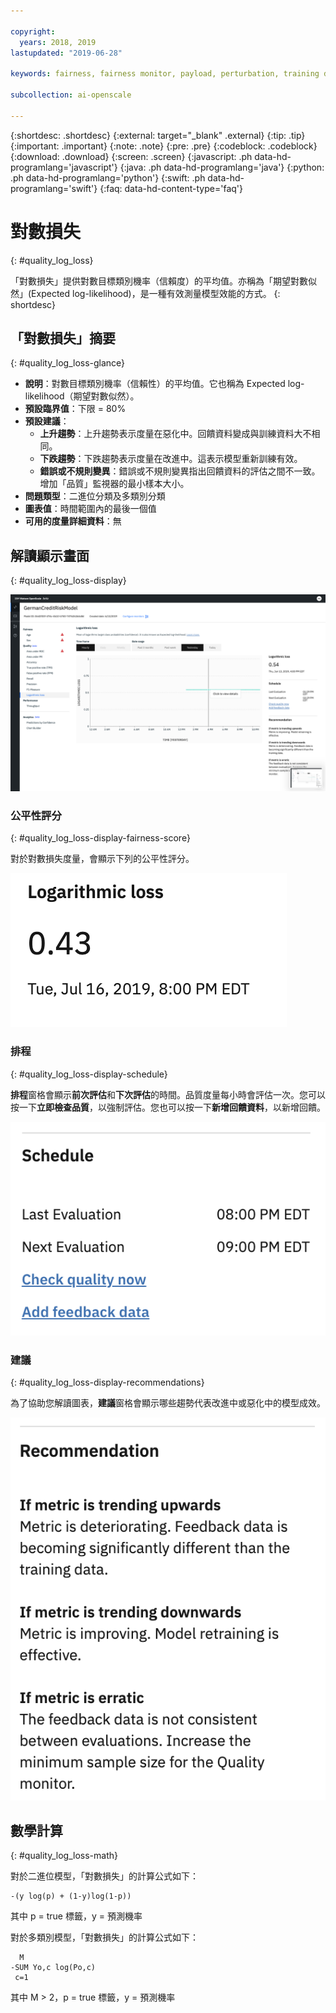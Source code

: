 ```yaml
---

copyright:
  years: 2018, 2019
lastupdated: "2019-06-28"

keywords: fairness, fairness monitor, payload, perturbation, training data, debiased, Logarithmic loss

subcollection: ai-openscale

---
```


{:shortdesc: .shortdesc}
{:external: target="_blank" .external}
{:tip: .tip}
{:important: .important}
{:note: .note}
{:pre: .pre}
{:codeblock: .codeblock}
{:download: .download}
{:screen: .screen}
{:javascript: .ph data-hd-programlang='javascript'}
{:java: .ph data-hd-programlang='java'}
{:python: .ph data-hd-programlang='python'}
{:swift: .ph data-hd-programlang='swift'}
{:faq: data-hd-content-type='faq'}

# 對數損失
{: #quality_log_loss}

「對數損失」提供對數目標類別機率（信賴度）的平均值。亦稱為「期望對數似然」(Expected log-likelihood)，是一種有效測量模型效能的方式。
{: shortdesc}

## 「對數損失」摘要
{: #quality_log_loss-glance}

- **說明**：對數目標類別機率（信賴性）的平均值。它也稱為 Expected log-likelihood（期望對數似然）。
- **預設臨界值**：下限 = 80%
- **預設建議**：
   - **上升趨勢**：上升趨勢表示度量在惡化中。回饋資料變成與訓練資料大不相同。
   - **下跌趨勢**：下跌趨勢表示度量在改進中。這表示模型重新訓練有效。
   - **錯誤或不規則變異**：錯誤或不規則變異指出回饋資料的評估之間不一致。增加「品質」監視器的最小樣本大小。
- **問題類型**：二進位分類及多類別分類
- **圖表值**：時間範圍內的最後一個值
- **可用的度量詳細資料**：無

## 解讀顯示畫面
{: #quality_log_loss-display}

![顯示「對數損失」](images/quality-log-loss.png)

### 公平性評分
{: #quality_log_loss-display-fairness-score}

對於對數損失度量，會顯示下列的公平性評分。 

![顯示「查全率」評分百分比。](images/wos-quality-logloss-score.png)

### 排程
{: #quality_log_loss-display-schedule}

**排程**窗格會顯示**前次評估**和**下次評估**的時間。品質度量每小時會評估一次。您可以按一下**立即檢查品質**，以強制評估。您也可以按一下**新增回饋資料**，以新增回饋。

![顯示排程窗格，其中顯示前次評估時間和下次評估時間](images/wos-quality-schedule.png)


### 建議
{: #quality_log_loss-display-recommendations}

為了協助您解讀圖表，**建議**窗格會顯示哪些趨勢代表改進中或惡化中的模型成效。

![顯示建議窗格。](images/wos-quality-negative-recommendation.png)



## 數學計算
{: #quality_log_loss-math}

對於二進位模型，「對數損失」的計算公式如下：

```
-(y log(p) + (1-y)log(1-p))
```

其中 p = true 標籤，y = 預測機率

對於多類別模型，「對數損失」的計算公式如下：

```
  M
-SUM Yo,c log(Po,c)
 c=1 
```

其中 M > 2，p = true 標籤，y = 預測機率
